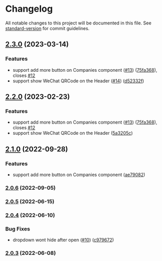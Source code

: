 # Changelog

All notable changes to this project will be documented in this file. See [standard-version](https://github.com/conventional-changelog/standard-version) for commit guidelines.

## [2.3.0](https://github.com/opensumi/gatsby-theme/compare/v2.0.6...v2.3.0) (2023-03-14)

### Features

- support add more button on Companies component ([#13](https://github.com/opensumi/gatsby-theme/issues/13)) ([75fa368](https://github.com/opensumi/gatsby-theme/commit/75fa36894313c3c57adea60f9967436776ab47f7)), closes [#12](https://github.com/opensumi/gatsby-theme/issues/12)
- support show WeChat QRCode on the Header ([#14](https://github.com/opensumi/gatsby-theme/issues/14)) ([d52332f](https://github.com/opensumi/gatsby-theme/commit/d52332f290cf69a2b28215c8637e938184cb5b6f))

## [2.2.0](https://github.com/opensumi/gatsby-theme/compare/v2.0.6...v2.2.0) (2023-02-23)

### Features

- support add more button on Companies component ([#13](https://github.com/opensumi/gatsby-theme/issues/13)) ([75fa368](https://github.com/opensumi/gatsby-theme/commit/75fa36894313c3c57adea60f9967436776ab47f7)), closes [#12](https://github.com/opensumi/gatsby-theme/issues/12)
- support show WeChat QRCode on the Header ([5a3205c](https://github.com/opensumi/gatsby-theme/commit/5a3205cf68cfa3de32786e6fb0eec8a5b3be4a70))

## [2.1.0](https://github.com/opensumi/gatsby-theme/compare/v2.0.6...v2.1.0) (2022-09-28)

### Features

- support add more button on Companies component ([ae79082](https://github.com/opensumi/gatsby-theme/commit/ae7908206d54f78988d53c8bd5d360ad7dc579c9))

### [2.0.6](https://github.com/opensumi/gatsby-theme/compare/v2.0.5...v2.0.6) (2022-09-05)

### [2.0.5](https://github.com/opensumi/gatsby-theme/compare/v2.0.4...v2.0.5) (2022-06-15)

### [2.0.4](https://github.com/opensumi/gatsby-theme/compare/v2.0.3...v2.0.4) (2022-06-10)

### Bug Fixes

- dropdown wont hide after open ([#10](https://github.com/opensumi/gatsby-theme/issues/10)) ([c979672](https://github.com/opensumi/gatsby-theme/commit/c97967253946714263a2482ea908c0b68fc2a8d6))

### [2.0.3](https://github.com/opensumi/gatsby-theme/compare/v2.0.2...v2.0.3) (2022-06-08)
